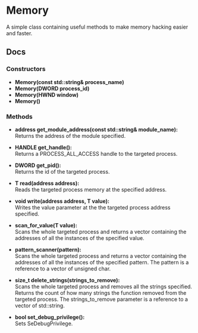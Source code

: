 # Memory

A simple class containing useful methods to make memory hacking easier and faster.

## Docs

### Constructors
- **Memory(const std::string& process_name)**
- **Memory(DWORD process_id)**
- **Memory(HWND window)**
- **Memory()**

### Methods
- **address get_module_address(const std::string& module_name):**    
Returns the address of the module specified.

- **HANDLE get_handle():**   
Returns a PROCESS_ALL_ACCESS handle to the targeted process.

- **DWORD get_pid():**   
Returns the id of the targeted process.

- **T read(address address):**    
Reads the targeted process memory at the specified address.

- **void write(address address, T value):**    
Writes the value parameter at the the targeted process address specified.

- **scan_for_value(T value):**     
Scans the whole targeted process and returns a vector containing the addresses of all the instances of the specified value.

- **pattern_scanner(pattern):**    
Scans the whole targeted process and returns a vector containing the addresses of all the instances of the specified pattern. The pattern is a reference to a vector of unsigned char.

- **size_t delete_strings(strings_to_remove):**   
Scans the whole targeted process and removes all the strings specified. Returns the count of how many strings the function removed from the targeted process. The strings_to_remove parameter is a reference to a vector of std::string.

- **bool set_debug_privilege():**    
Sets SeDebugPrivilege.
